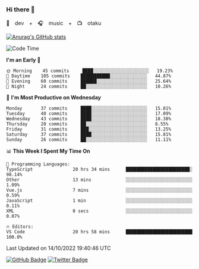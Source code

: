 ### Hi there 👋

🚀　dev　+　🎧　music　+　📺　otaku


[![Anurag's GitHub stats](https://github-readme-stats.vercel.app/api?username=koheitasaka&count_private=true&show_icons=true&theme=monokai)](https://github.com/koheitasaka/github-readme-stats)

<!--START_SECTION:waka-->
![Code Time](http://img.shields.io/badge/Code%20Time-1%2C127%20hrs%2055%20mins-blue)

**I'm an Early 🐤** 

```text
🌞 Morning    45 commits     ████░░░░░░░░░░░░░░░░░░░░░   19.23% 
🌆 Daytime    105 commits    ███████████░░░░░░░░░░░░░░   44.87% 
🌃 Evening    60 commits     ██████░░░░░░░░░░░░░░░░░░░   25.64% 
🌙 Night      24 commits     ██░░░░░░░░░░░░░░░░░░░░░░░   10.26%

```
📅 **I'm Most Productive on Wednesday** 

```text
Monday       37 commits     ████░░░░░░░░░░░░░░░░░░░░░   15.81% 
Tuesday      40 commits     ████░░░░░░░░░░░░░░░░░░░░░   17.09% 
Wednesday    43 commits     ████░░░░░░░░░░░░░░░░░░░░░   18.38% 
Thursday     20 commits     ██░░░░░░░░░░░░░░░░░░░░░░░   8.55% 
Friday       31 commits     ███░░░░░░░░░░░░░░░░░░░░░░   13.25% 
Saturday     37 commits     ████░░░░░░░░░░░░░░░░░░░░░   15.81% 
Sunday       26 commits     ██░░░░░░░░░░░░░░░░░░░░░░░   11.11%

```


📊 **This Week I Spent My Time On** 

```text
💬 Programming Languages: 
TypeScript               20 hrs 34 mins      ████████████████████████░   98.14% 
Other                    13 mins             ░░░░░░░░░░░░░░░░░░░░░░░░░   1.09% 
Vue.js                   7 mins              ░░░░░░░░░░░░░░░░░░░░░░░░░   0.59% 
JavaScript               1 min               ░░░░░░░░░░░░░░░░░░░░░░░░░   0.11% 
XML                      0 secs              ░░░░░░░░░░░░░░░░░░░░░░░░░   0.07%

🔥 Editors: 
VS Code                  20 hrs 58 mins      █████████████████████████   100.0%

```


 Last Updated on 14/10/2022 19:40:46 UTC
<!--END_SECTION:waka-->

[![GitHub Badge](https://img.shields.io/badge/GitHub-100000?style=for-the-badge&logo=github&logoColor=white)](https://github.com/koheitasaka)
[![Twitter Badge](https://img.shields.io/badge/Twitter-1DA1F2?style=for-the-badge&logo=twitter&logoColor=white)](https://twitter.com/sleep_asleep_)
